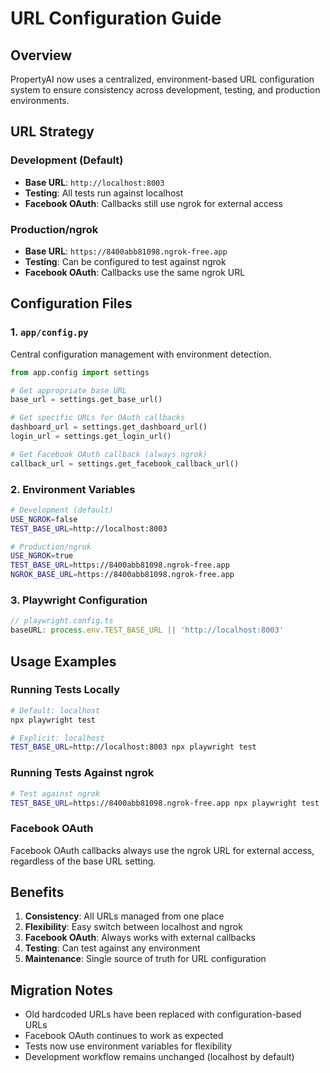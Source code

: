 # URL Configuration Guide

## Overview

PropertyAI now uses a centralized, environment-based URL configuration system to ensure consistency across development, testing, and production environments.

## URL Strategy

### Development (Default)
- **Base URL**: `http://localhost:8003`
- **Testing**: All tests run against localhost
- **Facebook OAuth**: Callbacks still use ngrok for external access

### Production/ngrok
- **Base URL**: `https://8400abb81098.ngrok-free.app`
- **Testing**: Can be configured to test against ngrok
- **Facebook OAuth**: Callbacks use the same ngrok URL

## Configuration Files

### 1. `app/config.py`
Central configuration management with environment detection.

```python
from app.config import settings

# Get appropriate base URL
base_url = settings.get_base_url()

# Get specific URLs for OAuth callbacks
dashboard_url = settings.get_dashboard_url()
login_url = settings.get_login_url()

# Get Facebook OAuth callback (always ngrok)
callback_url = settings.get_facebook_callback_url()
```

### 2. Environment Variables

```bash
# Development (default)
USE_NGROK=false
TEST_BASE_URL=http://localhost:8003

# Production/ngrok
USE_NGROK=true
TEST_BASE_URL=https://8400abb81098.ngrok-free.app
NGROK_BASE_URL=https://8400abb81098.ngrok-free.app
```

### 3. Playwright Configuration

```typescript
// playwright.config.ts
baseURL: process.env.TEST_BASE_URL || 'http://localhost:8003'
```

## Usage Examples

### Running Tests Locally
```bash
# Default: localhost
npx playwright test

# Explicit: localhost
TEST_BASE_URL=http://localhost:8003 npx playwright test
```

### Running Tests Against ngrok
```bash
# Test against ngrok
TEST_BASE_URL=https://8400abb81098.ngrok-free.app npx playwright test
```

### Facebook OAuth
Facebook OAuth callbacks always use the ngrok URL for external access, regardless of the base URL setting.

## Benefits

1. **Consistency**: All URLs managed from one place
2. **Flexibility**: Easy switch between localhost and ngrok
3. **Facebook OAuth**: Always works with external callbacks
4. **Testing**: Can test against any environment
5. **Maintenance**: Single source of truth for URL configuration

## Migration Notes

- Old hardcoded URLs have been replaced with configuration-based URLs
- Facebook OAuth continues to work as expected
- Tests now use environment variables for flexibility
- Development workflow remains unchanged (localhost by default)
